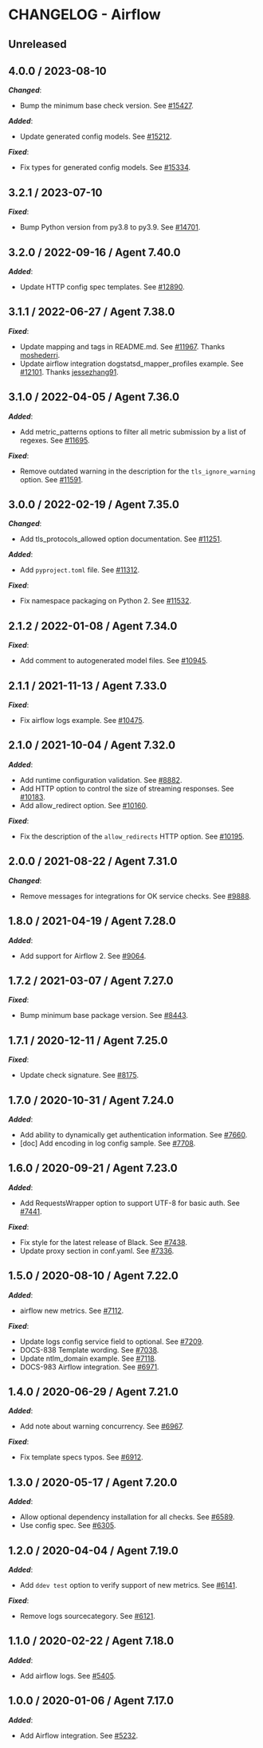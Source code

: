 # CHANGELOG - Airflow

## Unreleased

## 4.0.0 / 2023-08-10

***Changed***:

* Bump the minimum base check version. See [#15427](https://github.com/DataDog/integrations-core/pull/15427).

***Added***:

* Update generated config models. See [#15212](https://github.com/DataDog/integrations-core/pull/15212).

***Fixed***:

* Fix types for generated config models. See [#15334](https://github.com/DataDog/integrations-core/pull/15334).

## 3.2.1 / 2023-07-10

***Fixed***:

* Bump Python version from py3.8 to py3.9. See [#14701](https://github.com/DataDog/integrations-core/pull/14701).

## 3.2.0 / 2022-09-16 / Agent 7.40.0

***Added***:

* Update HTTP config spec templates. See [#12890](https://github.com/DataDog/integrations-core/pull/12890).

## 3.1.1 / 2022-06-27 / Agent 7.38.0

***Fixed***:

* Update mapping and tags in README.md. See [#11967](https://github.com/DataDog/integrations-core/pull/11967). Thanks [moshederri](https://github.com/moshederri).
* Update airflow integration dogstatsd_mapper_profiles example. See [#12101](https://github.com/DataDog/integrations-core/pull/12101). Thanks [jessezhang91](https://github.com/jessezhang91).

## 3.1.0 / 2022-04-05 / Agent 7.36.0

***Added***:

* Add metric_patterns options to filter all metric submission by a list of regexes. See [#11695](https://github.com/DataDog/integrations-core/pull/11695).

***Fixed***:

* Remove outdated warning in the description for the `tls_ignore_warning` option. See [#11591](https://github.com/DataDog/integrations-core/pull/11591).

## 3.0.0 / 2022-02-19 / Agent 7.35.0

***Changed***:

* Add tls_protocols_allowed option documentation. See [#11251](https://github.com/DataDog/integrations-core/pull/11251).

***Added***:

* Add `pyproject.toml` file. See [#11312](https://github.com/DataDog/integrations-core/pull/11312).

***Fixed***:

* Fix namespace packaging on Python 2. See [#11532](https://github.com/DataDog/integrations-core/pull/11532).

## 2.1.2 / 2022-01-08 / Agent 7.34.0

***Fixed***:

* Add comment to autogenerated model files. See [#10945](https://github.com/DataDog/integrations-core/pull/10945).

## 2.1.1 / 2021-11-13 / Agent 7.33.0

***Fixed***:

* Fix airflow logs example. See [#10475](https://github.com/DataDog/integrations-core/pull/10475).

## 2.1.0 / 2021-10-04 / Agent 7.32.0

***Added***:

* Add runtime configuration validation. See [#8882](https://github.com/DataDog/integrations-core/pull/8882).
* Add HTTP option to control the size of streaming responses. See [#10183](https://github.com/DataDog/integrations-core/pull/10183).
* Add allow_redirect option. See [#10160](https://github.com/DataDog/integrations-core/pull/10160).

***Fixed***:

* Fix the description of the `allow_redirects` HTTP option. See [#10195](https://github.com/DataDog/integrations-core/pull/10195).

## 2.0.0 / 2021-08-22 / Agent 7.31.0

***Changed***:

* Remove messages for integrations for OK service checks. See [#9888](https://github.com/DataDog/integrations-core/pull/9888).

## 1.8.0 / 2021-04-19 / Agent 7.28.0

***Added***:

* Add support for Airflow 2. See [#9064](https://github.com/DataDog/integrations-core/pull/9064).

## 1.7.2 / 2021-03-07 / Agent 7.27.0

***Fixed***:

* Bump minimum base package version. See [#8443](https://github.com/DataDog/integrations-core/pull/8443).

## 1.7.1 / 2020-12-11 / Agent 7.25.0

***Fixed***:

* Update check signature. See [#8175](https://github.com/DataDog/integrations-core/pull/8175).

## 1.7.0 / 2020-10-31 / Agent 7.24.0

***Added***:

* Add ability to dynamically get authentication information. See [#7660](https://github.com/DataDog/integrations-core/pull/7660).
* [doc] Add encoding in log config sample. See [#7708](https://github.com/DataDog/integrations-core/pull/7708).

## 1.6.0 / 2020-09-21 / Agent 7.23.0

***Added***:

* Add RequestsWrapper option to support UTF-8 for basic auth. See [#7441](https://github.com/DataDog/integrations-core/pull/7441).

***Fixed***:

* Fix style for the latest release of Black. See [#7438](https://github.com/DataDog/integrations-core/pull/7438).
* Update proxy section in conf.yaml. See [#7336](https://github.com/DataDog/integrations-core/pull/7336).

## 1.5.0 / 2020-08-10 / Agent 7.22.0

***Added***:

* airflow new metrics. See [#7112](https://github.com/DataDog/integrations-core/pull/7112).

***Fixed***:

* Update logs config service field to optional. See [#7209](https://github.com/DataDog/integrations-core/pull/7209).
* DOCS-838 Template wording. See [#7038](https://github.com/DataDog/integrations-core/pull/7038).
* Update ntlm_domain example. See [#7118](https://github.com/DataDog/integrations-core/pull/7118).
* DOCS-983 Airflow integration. See [#6971](https://github.com/DataDog/integrations-core/pull/6971).

## 1.4.0 / 2020-06-29 / Agent 7.21.0

***Added***:

* Add note about warning concurrency. See [#6967](https://github.com/DataDog/integrations-core/pull/6967).

***Fixed***:

* Fix template specs typos. See [#6912](https://github.com/DataDog/integrations-core/pull/6912).

## 1.3.0 / 2020-05-17 / Agent 7.20.0

***Added***:

* Allow optional dependency installation for all checks. See [#6589](https://github.com/DataDog/integrations-core/pull/6589).
* Use config spec. See [#6305](https://github.com/DataDog/integrations-core/pull/6305).

## 1.2.0 / 2020-04-04 / Agent 7.19.0

***Added***:

* Add `ddev test` option to verify support of new metrics. See [#6141](https://github.com/DataDog/integrations-core/pull/6141).

***Fixed***:

* Remove logs sourcecategory. See [#6121](https://github.com/DataDog/integrations-core/pull/6121).

## 1.1.0 / 2020-02-22 / Agent 7.18.0

***Added***:

* Add airflow logs. See [#5405](https://github.com/DataDog/integrations-core/pull/5405).

## 1.0.0 / 2020-01-06 / Agent 7.17.0

***Added***:

* Add Airflow integration. See [#5232](https://github.com/DataDog/integrations-core/pull/5232).

